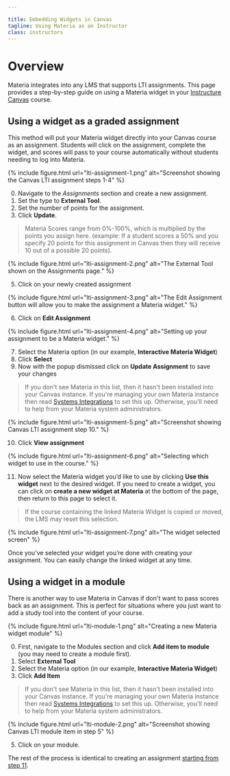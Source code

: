 ```yaml
---

title: Embedding Widgets in Canvas
tagline: Using Materia as an Instructor
class: instructors
---
```



# Overview
Materia integrates into any LMS that supports LTI assignments. This page provides a step-by-step guide on using a Materia widget in your [Instructure Canvas](http://www.instructure.com/) course.

## Using a widget as a graded assignment
This method will put your Materia widget directly into your Canvas course as an assignment. Students will click on the assignment, complete the widget, and scores will pass to your course automatically without students needing to log into Materia.

{% include figure.html
	url="lti-assignment-1.png"
	alt="Screenshot showing the Canvas LTI assignment steps 1-4"
%}


0. Navigate to the *Assignments* section and create a new assignment.
0. Set the type to **External Tool**.
0. Set the number of points for the assignment.
0. Click **Update**.

> Materia Scores range from 0%-100%, which is multiplied by the points you assign here. (example: If a student scores a 50% and you specify 20 points for this assignment in Canvas then they will receive 10 out of a possible 20 points).

{% include figure.html
	url="lti-assignment-2.png"
	alt="The External Tool shown on the Assignments page."
%}

<ol>
	<li value="5">Click on your newly created assignment</li>
</ol>

{% include figure.html
	url="lti-assignment-3.png"
	alt="The Edit Assignment button will allow you to make the assignment a Materia widget."
%}

<ol>
	<li value="6">Click on <strong>Edit Assignment</strong></li>
</ol>


{% include figure.html
	url="lti-assignment-4.png"
	alt="Setting up your assignment to be a Materia widget."
%}

<ol>
	<li value="7">Select the Materia option (in our example, <strong>Interactive Materia Widget</strong>)</li>
	<li>Click <strong>Select</strong></li>
	<li>Now with the popup dismissed click on <strong>Update Assignment</strong> to save your changes</li>
</ol>

> If you don't see Materia in this list, then it hasn't been installed into your Canvas instance. If you're managing your own Materia instance then read <a href="{{ site.baseurl }}/develop/system-integrations.html">Systems Integrations</a> to set this up. Otherwise, you'll need to help from your Materia system administrators.

{% include figure.html
	url="lti-assignment-5.png"
	alt="Screenshot showing Canvas LTI assignment step 10."
%}

<ol>
	<li value="10">Click <strong>View assignment</strong></li>
</ol>

{% include figure.html
	url="lti-assignment-6.png"
	alt="Selecting which widget to use in the course."
%}

<ol id="step11">
	<li value="11">Now select the Materia widget you’d like to use by clicking <strong>Use this widget</strong> next to the desired widget. If you need to create a widget, you can click on  <strong>create a new widget at Materia</strong> at the bottom of the page, then return to this page to select it.</li>
</ol>

> If the course containing the linked Materia Widget is copied or moved, the LMS may reset this selection.

{% include figure.html
	url="lti-assignment-7.png"
	alt="The widget selected screen"
%}

Once you’ve selected your widget you’re done with creating your assignment.  You can easily change the linked widget at any time.

## Using a widget in a module

There is another way to use Materia in Canvas if don't want to pass scores back as an assignment. This is perfect for situations where you just want to add a study tool into the content of your course.

{% include figure.html
	url="lti-module-1.png"
	alt="Creating a new Materia widget module"
%}

0. First, navigate to the Modules section and click **Add item to module** (you may need to create a module first).
0. Select **External Tool**
0. Select the Materia option (in our example, **Interactive Materia Widget**)
0. Click **Add Item**

> If you don't see Materia in this list, then it hasn't been installed into your Canvas instance. If you're managing your own Materia instance then read <a href="{{ site.baseurl }}/develop/system-integrations.html">Systems Integrations</a> to set this up. Otherwise, you'll need to help from your Materia system administrators.

{% include figure.html
	url="lti-module-2.png"
	alt="Screenshot showing Canvas LTI module item in step 5"
%}

<ol>
	<li value="5">Click on your module.</li>
</ol>

The rest of the process is identical to creating an assignment [starting from step 11](#step11).
